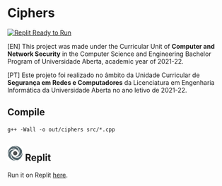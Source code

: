 # Ciphers

[![Replit Ready to Run](https://img.shields.io/badge/Replit-Ready_to_Run-informational?logo=replit&labelColor=white)](https://replit.com/@DiogoAntao/UAbciphers)

[EN] This project was made under the Curricular Unit of **Computer and Network Security** in the Computer Science and Engineering Bachelor Program of Universidade Aberta, academic year of 2021-22.

[PT] Este projeto foi realizado no âmbito da Unidade Curricular de **Segurança em Redes e Computadores** da Licenciatura em Engenharia Informática da Universidade Aberta no ano letivo de 2021-22.

## Compile
	g++ -Wall -o out/ciphers src/*.cpp
	
## <a href="https://replit.com/"><img src="https://raw.githubusercontent.com/4ntony4/UAb/eba38fc374dc7ba986ecfb0b1a54e4c4ccc5117b/img/logos/replit/replit.svg" alt="Replit" width="35"></a> Replit
Run it on Replit [here](https://replit.com/@DiogoAntao/UAbciphers).
